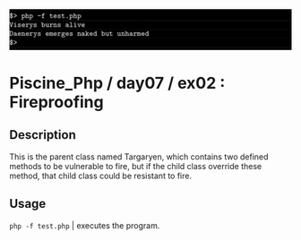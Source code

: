 <img src="../../resources/images/targaryen.png" width="1200">

# Piscine_Php / day07 / ex02 : Fireproofing

## Description
This is the parent class named Targaryen, which contains two defined methods to be vulnerable to fire, but if the child class override these method, that child class could be resistant to fire.

## Usage
`php -f test.php` | executes the program.
